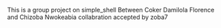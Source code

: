 This is a group project on simple_shell
Between Coker Damilola Florence and Chizoba Nwokeabia
collabration accepted by zoba7
